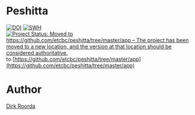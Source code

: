 # Peshitta

[![DOI](https://zenodo.org/badge/161639441.svg)](https://zenodo.org/badge/latestdoi/161639441)
[![SWH](https://archive.softwareheritage.org/badge/origin/https://github.com/annotation/app-peshitta/)](https://archive.softwareheritage.org/browse/origin/https://github.com/annotation/app-peshitta/)
[![Project Status: Moved to https://github.com/etcbc/peshitta/tree/master/app – The project has been moved to a new location, and the version at that location should be considered authoritative.](https://www.repostatus.org/badges/latest/moved.svg)](https://www.repostatus.org/#moved) to [https://github.com/etcbc/peshitta/tree/master/app](https://github.com/etcbc/peshitta/tree/master/app)

# Author

[Dirk Roorda](https://github.com/dirkroorda)

